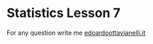 # Statistics Lesson 7


For any question write me [edoardoottavianelli.it](https://www.edoardoottavianelli.it/)
